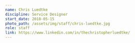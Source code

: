 ```yaml
---
name: Chris Luedtke
discipline: Service Designer
start_date: 2018-05-15
photo_path: /assets/img/staff/chris-luedtke.jpg
role: staff
link: https://www.linkedin.com/in/thechristopherluedtke/
---
```

